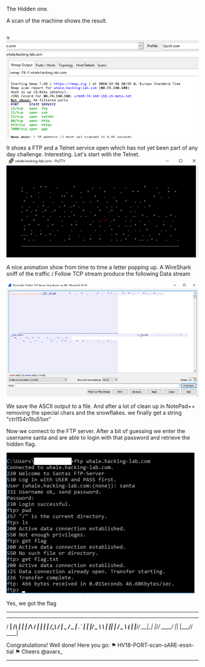 The Hidden one.

A scan of the machine shows the result.

![](https://github.com/k4nfr3/CTF-writeup/blob/master/Hackvent%202018/hidden_scan.png)

It shoes a FTP and a Telnet service open which has not yet been part of any day challenge. Interesting.
Let's start with the Telnet.
![](https://github.com/k4nfr3/CTF-writeup/blob/master/Hackvent%202018/hidden_telnet.png)

A nice animation show from time to time a letter popping up. 
A WireShark sniff of the traffic / Follow TCP stream produce the following Data stream

![](https://github.com/k4nfr3/CTF-writeup/blob/master/Hackvent%202018/hidden_wireshark.png)

We save the ASCII output to a file.
And after a lot of clean up in NotePad++ removing the special chars and the snowflakes.
we finally get a string "ctrl154n1llu51on"

Now we connect to the FTP server.
After a bit of guessing we enter the username santa and are able to login with that password and retrieve the hidden flag.

![](https://github.com/k4nfr3/CTF-writeup/blob/master/Hackvent%202018/hidden_ftp.png)

Yes, we got the flag 

__________________________________________________
 ___   _   _  _ _____ _   ___   ___ _      _   ___ 
/ __| /_\ | \| |_   _/_\ / __| | __| |    /_\ / __|
\__ \/ _ \| .` | | |/ _ \\__ \ | _|| |__ / _ \ (_ |
|___/_/ \_\_|\_| |_/_/ \_\___/ |_| |____/_/ \_\___|
                                                   
Congratulations! Well done! Here you go:
⚑ HV18-PORT-scan-sARE-essn-tial ⚑
Cheers @avarx_
__________________________________________________
